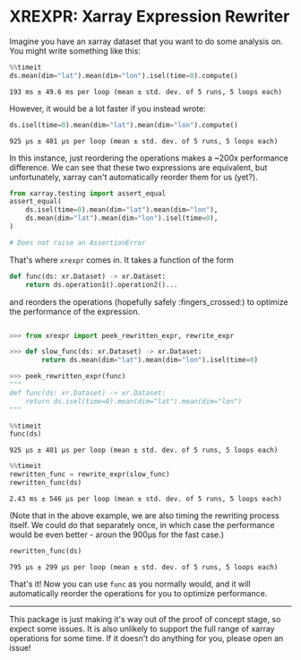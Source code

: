 # XREXPR: Xarray Expression Rewriter

Imagine you have an xarray dataset that you want to do some analysis on. You might write something like this:

```python
%%timeit 
ds.mean(dim="lat").mean(dim="lon").isel(time=0).compute()
```
`193 ms ± 49.6 ms per loop (mean ± std. dev. of 5 runs, 5 loops each)`


However, it would be a lot faster if you instead wrote:

```python
ds.isel(time=0).mean(dim="lat").mean(dim="lon").compute()
```
`925 μs ± 401 μs per loop (mean ± std. dev. of 5 runs, 5 loops each)`

In this instance, just reordering the operations makes a ~200x performance difference. We can see that these two expressions are equivalent, but unfortunately, xarray can't automatically reorder them for us (yet?). 

```python
from xarray.testing import assert_equal
assert_equal(
    ds.isel(time=0).mean(dim="lat").mean(dim="lon"),
    ds.mean(dim="lat").mean(dim="lon").isel(time=0),
)

# Does not raise an AssertionError
```

That's where `xrexpr` comes in. It takes a function of the form
```python
def func(ds: xr.Dataset) -> xr.Dataset:
    return ds.operation1().operation2()...
```

and reorders the operations (hopefully safely :fingers_crossed:) to optimize the performance of the expression.

```python

>>> from xrexpr import peek_rewritten_expr, rewrite_expr

>>> def slow_func(ds: xr.Dataset) -> xr.Dataset:
        return ds.mean(dim="lat").mean(dim="lon").isel(time=0)

>>> peek_rewritten_expr(func)
"""
def func(ds: xr.Dataset) -> xr.Dataset:
    return ds.isel(time=0).mean(dim="lat").mean(dim="lon")
"""
```

```python
%%timeit
func(ds)
```
`925 μs ± 401 μs per loop (mean ± std. dev. of 5 runs, 5 loops each)`

```python
%%timeit
rewritten_func = rewrite_expr(slow_func)
rewritten_func(ds)
```
`2.43 ms ± 546 μs per loop (mean ± std. dev. of 5 runs, 5 loops each)`

(Note that in the above example, we are also timing the rewriting process itself. We could do that separately once, in which case the performance would be even better - aroun the 900µs for the fast case.)

```python
rewritten_func(ds)
```
`795 μs ± 299 μs per loop (mean ± std. dev. of 5 runs, 5 loops each)`

That's it! Now you can use `func` as you normally would, and it will automatically reorder the operations for you to optimize performance.



___

This package is just making it's way out of the proof of concept stage, so expect some issues. It is also unlikely to support the full range of xarray operations for some time. If it doesn't do anything for you, please open an issue!
